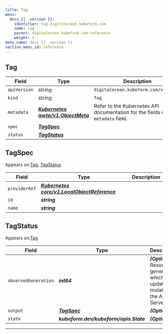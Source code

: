 ```yaml
---
title: Tag
menu:
  docs_{{ .version }}:
    identifier: tag-digitalocean.kubeform.com
    name: Tag
    parent: digitalocean.kubeform.com-reference
    weight: 1
menu_name: docs_{{ .version }}
section_menu_id: reference
---
```


## Tag
| Field | Type | Description |
| ------ | ----- | ----------- |
| `apiVersion` | string | `digitalocean.kubeform.com/v1alpha1` |
|    `kind` | string | `Tag` |
| `metadata` | ***[Kubernetes meta/v1.ObjectMeta](https://kubernetes.io/docs/reference/generated/kubernetes-api/v1.13/#objectmeta-v1-meta)***|Refer to the Kubernetes API documentation for the fields of the `metadata` field.|
| `spec` | ***[TagSpec](#TagSpec)***||
| `status` | ***[TagStatus](#TagStatus)***||
## TagSpec

Appears on:[Tag](#Tag), [TagStatus](#TagStatus)

| Field | Type | Description |
| ------ | ----- | ----------- |
| `providerRef` | ***[Kubernetes core/v1.LocalObjectReference](https://kubernetes.io/docs/reference/generated/kubernetes-api/v1.13/#localobjectreference-v1-core)***||
| `id` | ***string***||
| `name` | ***string***||
## TagStatus

Appears on:[Tag](#Tag)

| Field | Type | Description |
| ------ | ----- | ----------- |
| `observedGeneration` | ***int64***| ***(Optional)*** Resource generation, which is updated on mutation by the API Server.|
| `output` | ***[TagSpec](#TagSpec)***| ***(Optional)*** |
| `state` | ***kubeform.dev/kubeform/apis.State***| ***(Optional)*** |
---

